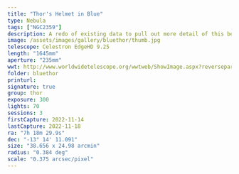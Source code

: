 ```yaml
---
title: "Thor's Helmet in Blue"
type: Nebula
tags: ["NGC2359"]
description: A redo of existing data to pull out more detail of this beautiful target.
image: /assets/images/gallery/bluethor/thumb.jpg
telescope: Celestron EdgeHD 9.25
length: "1645mm"
aperture: "235mm"
wwt: http://www.worldwidetelescope.org/wwtweb/ShowImage.aspx?reverseparity=False&scale=0.374699&name=bluethor.jpg&imageurl=https://deepskyworkflows.com/assets/images/gallery/bluethor/bluethor.jpg&credits=Jeremy+Likness+at+DeepSkyWorkflows.com+(All+Rights+Reserved)&creditsUrl=&ra=109.671985&dec=-13.192641&x=2715.2&y=1523.4&rotation=84.99&thumb=https://deepskyworkflows.com/assets/images/gallery/bluethor/thumb.jpg
folder: bluethor
printurl: 
signature: true
group: thor
exposure: 300       
lights: 70
sessions: 3
firstCapture: 2022-11-14 
lastCapture: 2022-11-18
ra: "7h 18m 29.9s"
dec: "-13° 14' 11.091"
size: "38.656 x 24.98 arcmin"
radius: "0.384 deg"
scale: "0.375 arcsec/pixel"
---
```

